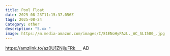 ```yaml
---
title: Pool Float
date: 2025-08-23T11:15:37.056Z
tags: 2025-08-24
Category: other
description: "5.xx "
image: https://m.media-amazon.com/images/I/81ENoHyPAzL._AC_SL1500_.jpg
---
```

https://amzlink.to/az0U1ZNjluFRk      AD